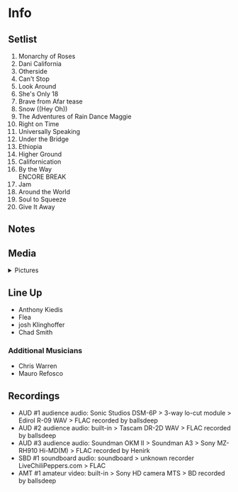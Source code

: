 # Info

## Setlist

1. Monarchy of Roses
2. Dani California
3. Otherside
4. Can't Stop
5. Look Around
6. She's Only 18
7. Brave from Afar tease
8. Snow ((Hey Oh))
9. The Adventures of Rain Dance Maggie
10. Right on Time
11. Universally Speaking
12. Under the Bridge
13. Ethiopia
14. Higher Ground
15. Californication
16. By the Way
<br>ENCORE BREAK
17. Jam
18. Around the World
19. Soul to Squeeze
20. Give It Away

## Notes

## Media 

<details>
  <summary>Pictures</summary>
  <!--<img alt="Setlist" title="Setlist" src="_.jpg" height="200" />-->
</details>

## Line Up

* Anthony Kiedis
* Flea
* josh Klinghoffer
* Chad Smith

### Additional Musicians
* Chris Warren  
* Mauro Refosco

## Recordings

* AUD #1 audience audio: Sonic Studios DSM-6P > 3-way lo-cut module > Edirol R-09 WAV > FLAC recorded by ballsdeep
* AUD #2 audience audio: built-in > Tascam DR-2D WAV > FLAC recorded by ballsdeep
* AUD #3 audience audio: Soundman OKM II > Soundman A3 > Sony MZ-RH910 Hi-MD(M) > FLAC recorded by Henirk
* SBD #1 soundboard audio: soundboard > unknown recorder LiveChiliPeppers.com > FLAC
* AMT #1 amateur video: built-in > Sony HD camera MTS > BD recorded by ballsdeep